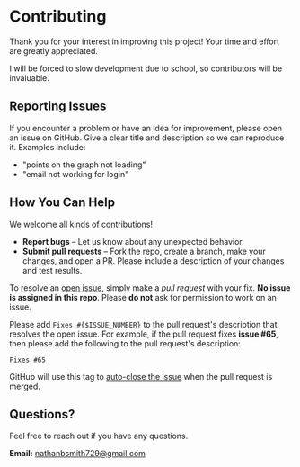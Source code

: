 # Contributing

Thank you for your interest in improving this project! Your time and effort are greatly appreciated.

I will be forced to slow development due to school, so contributors will be invaluable.

## Reporting Issues
If you encounter a problem or have an idea for improvement, please open an issue on GitHub. Give a clear title and description so we can reproduce it. Examples include:
- "points on the graph not loading"
- "email not working for login"

## How You Can Help
We welcome all kinds of contributions!

- **Report bugs** – Let us know about any unexpected behavior.
- **Submit pull requests** – Fork the repo, create a branch, make your changes, and open a PR. Please include a description of your changes and test results.

To resolve an [open issue](https://github.com/LuckyOne7777/ChatGPT-Micro-Cap-Experiment/issues),
simply make a _pull request_ with your fix. __No issue is assigned in this repo__.
Please __do not__ ask for permission to work on an issue.

Please add `Fixes #{$ISSUE_NUMBER}` to the pull request's description that resolves
the open issue.
For example, if the pull request fixes __issue #65__, then please add the following to
the pull request's description:

```
Fixes #65
```

GitHub will use this tag to [auto-close the
issue](https://docs.github.com/en/issues/tracking-your-work-with-issues/linking-a-pull-request-to-an-issue)
when the pull request is merged.

## Questions?
Feel free to reach out if you have any questions.

**Email:** nathanbsmith729@gmail.com
